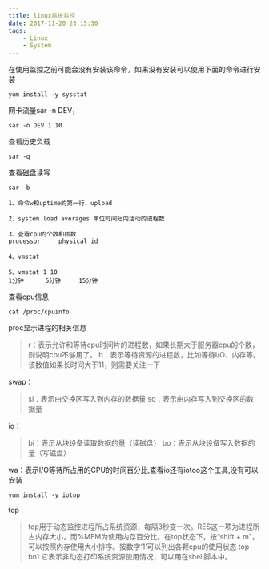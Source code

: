 ```yaml
---
title: linux系统监控
date: 2017-11-20 23:15:30
tags:
	- Linux
	- System
---
```

在使用监控之前可能会没有安装该命令，如果没有安装可以使用下面的命令进行安装
	
	yum install -y sysstat

网卡流量sar -n DEV，
	
	sar -n DEV 1 10

查看历史负载
	
	sar -q

查看磁盘读写

	sar -b
<!-- more -->
	
	1、命令w和uptime的第一行，upload

	2、system load averages 单位时间短内活动的进程数

	3、查看cpu的个数和核数
	processor     physical id 

	4、vmstat

	5、vmstat 1 10
	1分钟      5分钟     15分钟


查看cpu信息
	
	cat /proc/cpuinfo

proc显示进程的相关信息
> r：表示允许和等待cpu时间片的进程数，如果长期大于服务器cpu的个数，则说明cpu不够用了。
b：表示等待资源的进程数，比如等待I/O、内存等。该数值如果长时间大于11，则需要关注一下

swap：
> si：表示由交换区写入到内存的数据量
so：表示由内存写入到交换区的数据量

io：
> bi：表示从块设备读取数据的量（读磁盘）
bo：表示从块设备写入数据的量（写磁盘）

wa：表示I/O等待所占用的CPU的时间百分比,查看io还有iotoo这个工具,没有可以安装
	
	yum install -y iotop

top
> top用于动态监控进程所占系统资源，每隔3秒变一次。RES这一项为进程所占内存大小，而%MEM为使用内存百分比。在top状态下，按“shift + m”，可以按照内存使用大小排序。按数字‘1’可以列出各颗cpu的使用状态
top -bn1 它表示非动态打印系统资源使用情况，可以用在shell脚本中。







